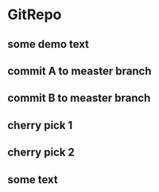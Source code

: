 # GitRepo
## some demo text
## commit A to measter branch
## commit B to measter branch
## cherry pick 1
## cherry pick 2
## some text
